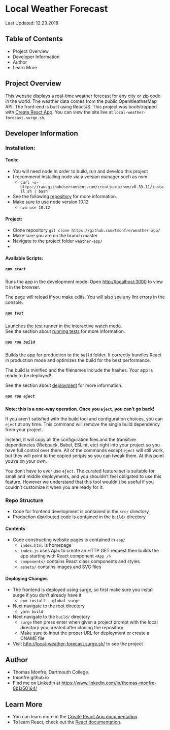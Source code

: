 # Local Weather Forecast
Last Updated: 12.23.2018
## Table of Contents
- Project Overview
- Developer Information
- Author
- Learn More
## Project Overview
This website displays a real-time weather forecast for any city or zip code in the world. The weather data comes from the public OpenWeatherMap API. The front-end is built using ReactJS. This project was bootstrapped with [Create React App](https://github.com/facebook/create-react-app). You can view the site live at `local-weather-forecast.surge.sh`.
## Developer Information
### Installation:
#### Tools:
- You will need node in order to build, run and develop this project
- I recommend installing node via a version manager such as nvm
  - `curl -o- https://raw.githubusercontent.com/creationix/nvm/v0.33.11/install.sh | bash`
- See the following [repository](https://github.com/creationix/nvm) for more information.
- Make sure to use node version 10.12
  - `nvm use 10.12`
#### Project:
- Clone repository `git clone https://github.com/tmonfre/weather-app/`
- Make sure you are on the branch master
- Navigate to the project folder `weather-app/`
- 
#### Available Scripts:
##### `npm start`

Runs the app in the development mode.
Open [http://localhost:3000](http://localhost:3000) to view it in the browser.

The page will reload if you make edits.
You will also see any lint errors in the console.

##### `npm test`

Launches the test runner in the interactive watch mode.<br>
See the section about [running tests](https://facebook.github.io/create-react-app/docs/running-tests) for more information.

##### `npm run build`

Builds the app for production to the `build` folder.
It correctly bundles React in production mode and optimizes the build for the best performance.

The build is minified and the filenames include the hashes.
Your app is ready to be deployed!

See the section about [deployment](https://facebook.github.io/create-react-app/docs/deployment) for more information.

##### `npm run eject`
**Note: this is a one-way operation. Once you `eject`, you can’t go back!**

If you aren’t satisfied with the build tool and configuration choices, you can `eject` at any time. This command will remove the single build dependency from your project.

Instead, it will copy all the configuration files and the transitive dependencies (Webpack, Babel, ESLint, etc) right into your project so you have full control over them. All of the commands except `eject` will still work, but they will point to the copied scripts so you can tweak them. At this point you’re on your own.

You don’t have to ever use `eject`. The curated feature set is suitable for small and middle deployments, and you shouldn’t feel obligated to use this feature. However we understand that this tool wouldn’t be useful if you couldn’t customize it when you are ready for it.

### Repo Structure
- Code for frontend development is contained in the `src/` directory
- Production distributed code is contained in the `build/` directory
#### Contents
- Code constructing website pages is contained in `app/`
  - `index.html` is homepage 
  - `index.js` uses Ajax to create an HTTP GET request then builds the app starting with React component `<App />`
  - `components/` contains React class components and styles
  - `assets/` contains images and SVG files
#### Deploying Changes
- The frontend is deployed using surge, so first make sure you install surge if you don’t already have it
  - `npm install --global surge`
- Next navigate to the root directory
  - `yarn build`
- Next navigate to the `build/` directory
  - `surge` then press enter when given a project prompt with the local directory you created after cloning the repository
  - Make sure to input the proper URL for deployment or create a CNAME file
- Visit http://local-weather-forecast.surge.sh/ to see the project
## Author
- Thomas Monfre, Dartmouth College.
- tmonfre.github.io
- Find me on LinkedIn at https://www.linkedin.com/in/thomas-monfre-0b1a50164/

## Learn More
- You can learn more in the [Create React App documentation](https://facebook.github.io/create-react-app/docs/getting-started).
- To learn React, check out the [React documentation](https://reactjs.org/).
